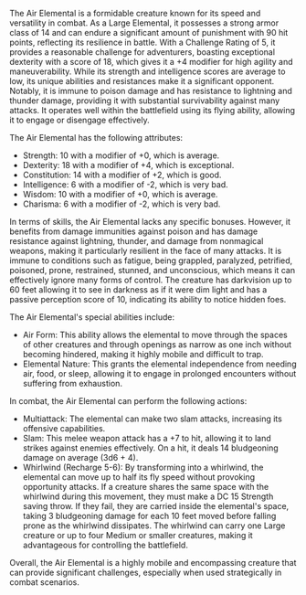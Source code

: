 The Air Elemental is a formidable creature known for its speed and versatility in combat. As a Large Elemental, it possesses a strong armor class of 14 and can endure a significant amount of punishment with 90 hit points, reflecting its resilience in battle. With a Challenge Rating of 5, it provides a reasonable challenge for adventurers, boasting exceptional dexterity with a score of 18, which gives it a +4 modifier for high agility and maneuverability. While its strength and intelligence scores are average to low, its unique abilities and resistances make it a significant opponent. Notably, it is immune to poison damage and has resistance to lightning and thunder damage, providing it with substantial survivability against many attacks. It operates well within the battlefield using its flying ability, allowing it to engage or disengage effectively.

The Air Elemental has the following attributes:
- Strength: 10 with a modifier of +0, which is average.
- Dexterity: 18 with a modifier of +4, which is exceptional.
- Constitution: 14 with a modifier of +2, which is good.
- Intelligence: 6 with a modifier of -2, which is very bad.
- Wisdom: 10 with a modifier of +0, which is average.
- Charisma: 6 with a modifier of -2, which is very bad.

In terms of skills, the Air Elemental lacks any specific bonuses. However, it benefits from damage immunities against poison and has damage resistance against lightning, thunder, and damage from nonmagical weapons, making it particularly resilient in the face of many attacks. It is immune to conditions such as fatigue, being grappled, paralyzed, petrified, poisoned, prone, restrained, stunned, and unconscious, which means it can effectively ignore many forms of control. The creature has darkvision up to 60 feet allowing it to see in darkness as if it were dim light and has a passive perception score of 10, indicating its ability to notice hidden foes.

The Air Elemental's special abilities include:
- Air Form: This ability allows the elemental to move through the spaces of other creatures and through openings as narrow as one inch without becoming hindered, making it highly mobile and difficult to trap.
- Elemental Nature: This grants the elemental independence from needing air, food, or sleep, allowing it to engage in prolonged encounters without suffering from exhaustion.

In combat, the Air Elemental can perform the following actions:
- Multiattack: The elemental can make two slam attacks, increasing its offensive capabilities.
- Slam: This melee weapon attack has a +7 to hit, allowing it to land strikes against enemies effectively. On a hit, it deals 14 bludgeoning damage on average (3d6 + 4).
- Whirlwind (Recharge 5-6): By transforming into a whirlwind, the elemental can move up to half its fly speed without provoking opportunity attacks. If a creature shares the same space with the whirlwind during this movement, they must make a DC 15 Strength saving throw. If they fail, they are carried inside the elemental's space, taking 3 bludgeoning damage for each 10 feet moved before falling prone as the whirlwind dissipates. The whirlwind can carry one Large creature or up to four Medium or smaller creatures, making it advantageous for controlling the battlefield.

Overall, the Air Elemental is a highly mobile and encompassing creature that can provide significant challenges, especially when used strategically in combat scenarios.